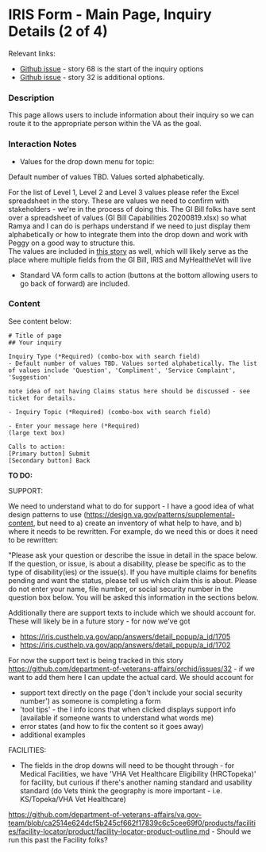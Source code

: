 # IRIS Form - Main Page, Inquiry Details (2 of 4)

Relevant links: 
- [Github issue](https://github.com/department-of-veterans-affairs/orchid/issues/68) - story 68 is the start of the inquiry options
- [Github issue](https://github.com/department-of-veterans-affairs/orchid/issues/31) - story 32 is additional options.

### Description

This page allows users to include information about their inquiry so we can route it to the appropriate person within the VA as the goal.

### Interaction Notes

- Values for the drop down menu for topic: 

Default number of values TBD. Values sorted alphabetically. 

For the list of Level 1, Level 2 and Level 3 values  please refer the Excel spreadsheet in the story.  These are values we need to confirm with stakeholders - we're in the process of doing this.  The GI Bill folks have sent over a spreadsheet of values (GI Bill Capabilities 20200819.xlsx) so what Ramya and I can do is perhaps understand if we need to just display them alphabetically or how to integrate them into the drop down and work with Peggy on a good way to structure this.  
The values are included in [this story](https://github.com/department-of-veterans-affairs/orchid/issues/36) as well, which will likely serve as the place where multiple fields from the GI Bill, IRIS and MyHealtheVet will live

- Standard VA form calls to action (buttons at the bottom allowing users to go back of forward) are included.

### Content

See content below:

```
# Title of page
## Your inquiry

Inquiry Type (*Required) (combo-box with search field)
- Default number of values TBD. Values sorted alphabetically. The list of values include 'Question', 'Compliment', 'Service Complaint', 'Suggestion'

note idea of not having Claims status here should be discussed - see ticket for details.

- Inquiry Topic (*Required) (combo-box with search field)

- Enter your message here (*Required) 
(large text box)

Calls to action:
[Primary button] Submit
[Secondary button] Back

```

**TO DO:**

SUPPORT:

We need to understand what to do for support - I have a good idea of what design patterns to use (https://design.va.gov/patterns/supplemental-content, but need to a) create an inventory of what help to have, and b) where it needs to be rewritten.   For example, do we need this or does it need to be rewritten:

"Please ask your question or describe the issue in detail in the space below. If the question, or issue, is about a disability, please be specific as to the type of disability(ies) or the issue(s). If you have multiple claims for benefits pending and want the status, please tell us which claim this is about.
Please do not enter your name, file number, or social security number in the question box below. You will be asked this information in the sections below.


Additionally there are support texts to include which we should account for.  These will likely be in a future story - for now we've got
- https://iris.custhelp.va.gov/app/answers/detail_popup/a_id/1705
- https://iris.custhelp.va.gov/app/answers/detail_popup/a_id/1702

For now the support text is being tracked in this story https://github.com/department-of-veterans-affairs/orchid/issues/32 - if we want to add them here I can update the actual card.  We should account for

- support text directly on the page ('don't include your social security number') as someone is completing a form
- 'tool tips' - the I info icons that when clicked displays support info (available if someone wants to understand what words me)
- error states (and how to fix the content so it goes away)
- additional examples

FACILITIES:

- The fields in the drop downs will need to be thought through - for Medical Facilities, we have 'VHA Vet Healthcare Eligibility (HRCTopeka)' for facility, but curious if there's another naming standard and usability standard (do Vets think the geography is more important - i.e. KS/Topeka/VHA Vet Healthcare)

https://github.com/department-of-veterans-affairs/va.gov-team/blob/ca2514e624dcf5b245cf662f17839c6c5cee69f0/products/facilities/facility-locator/product/facility-locator-product-outline.md - Should we run this past the Facility folks?
